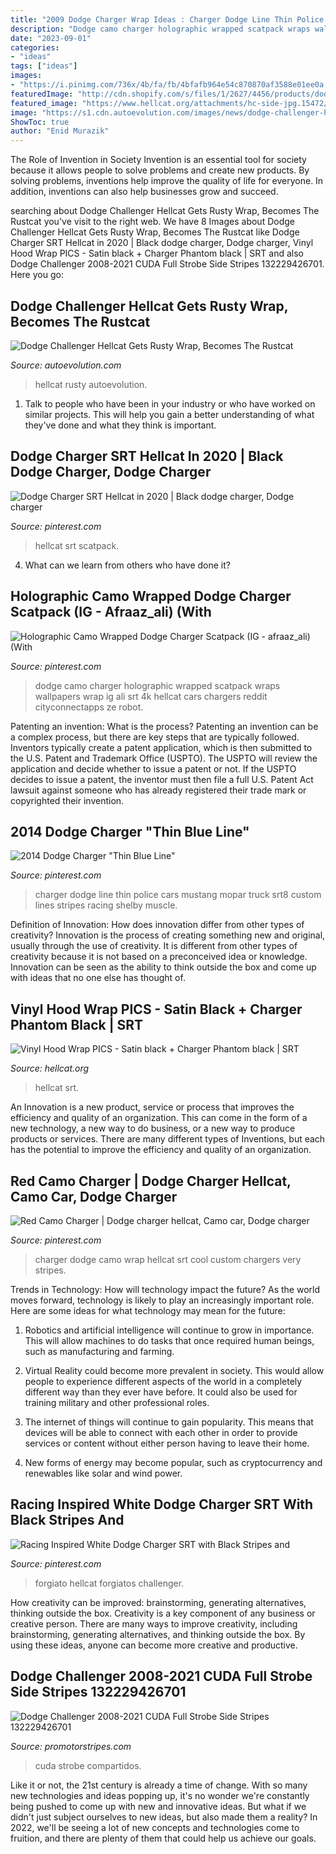 ```yaml
---
title: "2009 Dodge Charger Wrap Ideas : Charger Dodge Line Thin Police Cars Mustang Mopar Truck Srt8 Custom Lines Stripes Racing Shelby Muscle"
description: "Dodge camo charger holographic wrapped scatpack wraps wallpapers wrap ig ali srt 4k hellcat cars chargers reddit cityconnectapps ze robot"
date: "2023-09-01"
categories:
- "ideas"
tags: ["ideas"]
images:
- "https://i.pinimg.com/736x/4b/fa/fb/4bfafb964e54c870870af3588e01ee0a.jpg"
featuredImage: "http://cdn.shopify.com/s/files/1/2627/4456/products/dodge-challenger-2008-2018-cuda-full-strobe-side-stripes-auto-decals-pro-motor-stripes_1024x1024.jpg?v=1555177902"
featured_image: "https://www.hellcat.org/attachments/hc-side-jpg.15472/"
image: "https://s1.cdn.autoevolution.com/images/news/dodge-challenger-hellcat-gets-rusty-wrap-becomes-the-rustcat-108237-7.jpg"
ShowToc: true
author: "Enid Murazik"
---
```



The Role of Invention in Society
Invention is an essential tool for society because it allows people to solve problems and create new products. By solving problems, inventions help improve the quality of life for everyone. In addition, inventions can also help businesses grow and succeed.

	

		
searching about Dodge Challenger Hellcat Gets Rusty Wrap, Becomes The Rustcat you've visit to the right web. We have 8 Images about Dodge Challenger Hellcat Gets Rusty Wrap, Becomes The Rustcat like Dodge Charger SRT Hellcat in 2020 | Black dodge charger, Dodge charger, Vinyl Hood Wrap PICS - Satin black + Charger Phantom black | SRT and also Dodge Challenger 2008-2021 CUDA Full Strobe Side Stripes 132229426701. Here you go:
		
    
## Dodge Challenger Hellcat Gets Rusty Wrap, Becomes The Rustcat

<img loading=lazy src="https://s1.cdn.autoevolution.com/images/news/dodge-challenger-hellcat-gets-rusty-wrap-becomes-the-rustcat-108237-7.jpg" onerror="this.onerror=null;this.src='https://tse4.mm.bing.net/th?id=OIP.tZphxll7vJTWhChb1craEwHaDD&amp;pid=15.1';" alt="Dodge Challenger Hellcat Gets Rusty Wrap, Becomes The Rustcat">

_Source: autoevolution.com_

>hellcat rusty autoevolution. 

	

1. Talk to people who have been in your industry or who have worked on similar projects. This will help you gain a better understanding of what they've done and what they think is important.

    
## Dodge Charger SRT Hellcat In 2020 | Black Dodge Charger, Dodge Charger

<img loading=lazy src="https://i.pinimg.com/736x/7e/7e/6a/7e7e6ab60fc53843396ed37802bbcba7.jpg" onerror="this.onerror=null;this.src='https://tse4.mm.bing.net/th?id=OIP.Z2UItwCXi2H3bCpu_vf3BwHaGq&amp;pid=15.1';" alt="Dodge Charger SRT Hellcat in 2020 | Black dodge charger, Dodge charger">

_Source: pinterest.com_

>hellcat srt scatpack. 

	

4) What can we learn from others who have done it?

    
## Holographic Camo Wrapped Dodge Charger Scatpack (IG - Afraaz_ali) (With

<img loading=lazy src="https://i.pinimg.com/736x/4b/fa/fb/4bfafb964e54c870870af3588e01ee0a.jpg" onerror="this.onerror=null;this.src='https://tse4.mm.bing.net/th?id=OIP.C1zt4kVPKXoIgkiqpH4pHQHaEK&amp;pid=15.1';" alt="Holographic Camo Wrapped Dodge Charger Scatpack (IG - afraaz_ali) (With">

_Source: pinterest.com_

>dodge camo charger holographic wrapped scatpack wraps wallpapers wrap ig ali srt 4k hellcat cars chargers reddit cityconnectapps ze robot. 

	

Patenting an invention: What is the process?
Patenting an invention can be a complex process, but there are key steps that are typically followed. Inventors typically create a patent application, which is then submitted to the U.S. Patent and Trademark Office (USPTO). The USPTO will review the application and decide whether to issue a patent or not. If the USPTO decides to issue a patent, the inventor must then file a full U.S. Patent Act lawsuit against someone who has already registered their trade mark or copyrighted their invention.

    
## 2014 Dodge Charger &quot;Thin Blue Line&quot;

<img loading=lazy src="https://i.pinimg.com/736x/c6/ea/3d/c6ea3d42770708b21a477e21fc7f29bd--beautiful-things-things-i-love.jpg" onerror="this.onerror=null;this.src='https://tse3.mm.bing.net/th?id=OIP.OBy9Et3nWlaGTgcEL55ZRAHaES&amp;pid=15.1';" alt="2014 Dodge Charger &quot;Thin Blue Line&quot;">

_Source: pinterest.com_

>charger dodge line thin police cars mustang mopar truck srt8 custom lines stripes racing shelby muscle. 

	

Definition of Innovation: How does innovation differ from other types of creativity?
Innovation is the process of creating something new and original, usually through the use of creativity. It is different from other types of creativity because it is not based on a preconceived idea or knowledge. Innovation can be seen as the ability to think outside the box and come up with ideas that no one else has thought of.

    
## Vinyl Hood Wrap PICS - Satin Black + Charger Phantom Black | SRT

<img loading=lazy src="https://www.hellcat.org/attachments/hc-side-jpg.15472/" onerror="this.onerror=null;this.src='https://tse3.mm.bing.net/th?id=OIP.Vv1uJMq8FVRX4aFvdjcEAAHaFi&amp;pid=15.1';" alt="Vinyl Hood Wrap PICS - Satin black + Charger Phantom black | SRT">

_Source: hellcat.org_

>hellcat srt. 

	

An Innovation is a new product, service or process that improves the efficiency and quality of an organization. This can come in the form of a new technology, a new way to do business, or a new way to produce products or services. There are many different types of Inventions, but each has the potential to improve the efficiency and quality of an organization.

    
## Red Camo Charger | Dodge Charger Hellcat, Camo Car, Dodge Charger

<img loading=lazy src="https://i.pinimg.com/736x/d7/c0/bd/d7c0bd51e3817a4b24e2d1f02ff75944.jpg" onerror="this.onerror=null;this.src='https://tse3.mm.bing.net/th?id=OIP.WTB-ptaokyhgt2dhEe_aawHaEK&amp;pid=15.1';" alt="Red Camo Charger | Dodge charger hellcat, Camo car, Dodge charger">

_Source: pinterest.com_

>charger dodge camo wrap hellcat srt cool custom chargers very stripes. 

	

Trends in Technology: How will technology impact the future?
As the world moves forward, technology is likely to play an increasingly important role. Here are some ideas for what technology may mean for the future:
1. Robotics and artificial intelligence will continue to grow in importance. This will allow machines to do tasks that once required human beings, such as manufacturing and farming.

2. Virtual Reality could become more prevalent in society. This would allow people to experience different aspects of the world in a completely different way than they ever have before. It could also be used for training military and other professional roles.

3. The internet of things will continue to gain popularity. This means that devices will be able to connect with each other in order to provide services or content without either person having to leave their home.

4. New forms of energy may become popular, such as cryptocurrency and renewables like solar and wind power.

    
## Racing Inspired White Dodge Charger SRT With Black Stripes And

<img loading=lazy src="https://i.pinimg.com/originals/00/25/cc/0025cca00764d7d6fdd75c0a574bfa60.jpg" onerror="this.onerror=null;this.src='https://tse4.mm.bing.net/th?id=OIP.22KFSQVn66LwqMMiPhVP5AHaE8&amp;pid=15.1';" alt="Racing Inspired White Dodge Charger SRT with Black Stripes and">

_Source: pinterest.com_

>forgiato hellcat forgiatos challenger. 

	

How creativity can be improved: brainstorming, generating alternatives, thinking outside the box.
Creativity is a key component of any business or creative person. There are many ways to improve creativity, including brainstorming, generating alternatives, and thinking outside the box. By using these ideas, anyone can become more creative and productive.

    
## Dodge Challenger 2008-2021 CUDA Full Strobe Side Stripes 132229426701

<img loading=lazy src="http://cdn.shopify.com/s/files/1/2627/4456/products/dodge-challenger-2008-2018-cuda-full-strobe-side-stripes-auto-decals-pro-motor-stripes_1024x1024.jpg?v=1555177902" onerror="this.onerror=null;this.src='https://tse1.mm.bing.net/th?id=OIP.kpBWzhnhmcuQpPQD939VPwHaJM&amp;pid=15.1';" alt="Dodge Challenger 2008-2021 CUDA Full Strobe Side Stripes 132229426701">

_Source: promotorstripes.com_

>cuda strobe compartidos. 

	

Like it or not, the 21st century is already a time of change. With so many new technologies and ideas popping up, it's no wonder we're constantly being pushed to come up with new and innovative ideas. But what if we didn't just subject ourselves to new ideas, but also made them a reality? In 2022, we'll be seeing a lot of new concepts and technologies come to fruition, and there are plenty of them that could help us achieve our goals.

